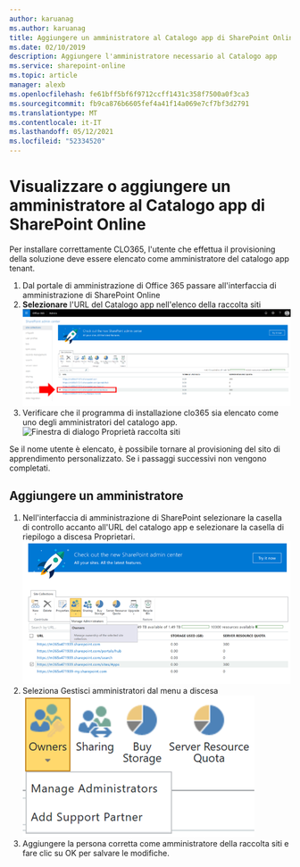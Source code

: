 ```yaml
---
author: karuanag
ms.author: karuanag
title: Aggiungere un amministratore al Catalogo app di SharePoint Online
ms.date: 02/10/2019
description: Aggiungere l'amministratore necessario al Catalogo app
ms.service: sharepoint-online
ms.topic: article
manager: alexb
ms.openlocfilehash: fe61bff5bf6f9712ccff1431c358f7500a0f3ca3
ms.sourcegitcommit: fb9ca876b6605fef4a41f14a069e7cf7bf3d2791
ms.translationtype: MT
ms.contentlocale: it-IT
ms.lasthandoff: 05/12/2021
ms.locfileid: "52334520"
---
```

# <a name="view-or-add-an-administrator-to-your-sharepoint-online-app-catalog"></a>Visualizzare o aggiungere un amministratore al Catalogo app di SharePoint Online

Per installare correttamente CLO365, l'utente che effettua il provisioning della soluzione deve essere elencato come amministratore del catalogo app tenant.

1. Dal portale di amministrazione di Office 365 passare all'interfaccia di amministrazione di SharePoint Online
1. **Selezionare** l'URL del Catalogo app nell'elenco della raccolta siti ![ Finestra di esempio con l'URL selezionato.](media/appadmin_url.png)
1. Verificare che il programma di installazione clo365 sia elencato come uno degli amministratori del catalogo app.
![Finestra di dialogo Proprietà raccolta siti](media/appadmin_dialog.png)

Se il nome utente è elencato, è possibile tornare al provisioning del sito di apprendimento personalizzato.  Se i passaggi successivi non vengono completati. 

## <a name="add-an-administrator"></a>Aggiungere un amministratore

1. Nell'interfaccia di amministrazione di SharePoint selezionare la casella di controllo accanto all'URL del catalogo app e selezionare la casella di riepilogo a discesa Proprietari.
![Opzione Proprietari selezionata nella scheda Raccolte siti.](media/appadmin_owner.png)
1. Seleziona Gestisci amministratori dal menu a discesa ![ Visualizzazione dettagli dell'elenco a discesa Proprietari.](media/appadmin_manage.png)
1. Aggiungere la persona corretta come amministratore della raccolta siti e fare clic su OK per salvare le modifiche.
